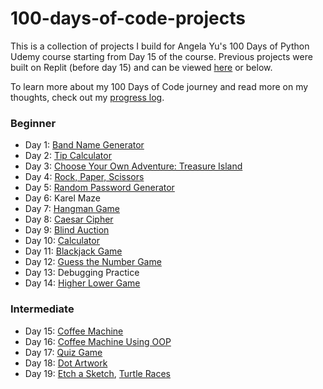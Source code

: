 # 100-days-of-code-projects
This is a collection of projects I build for Angela Yu's 100 Days of Python Udemy course starting from Day 15 of the course.
Previous projects were built on Replit (before day 15) and can be viewed [here](https://replit.com/@winniez98) or below. 

To learn more about my 100 Days of Code journey and read more on my thoughts, check out my [progress log](https://github.com/winniez98/100-days-of-code).

### Beginner
- Day 1: [Band Name Generator](https://replit.com/@winniez98/band-name-generator-start) 
- Day 2: [Tip Calculator](https://replit.com/@winniez98/tip-calculator-start) 
- Day 3: [Choose Your Own Adventure: Treasure Island](https://replit.com/@winniez98/treasure-island-start) 
- Day 4: [Rock, Paper, Scissors](https://replit.com/@winniez98/rock-paper-scissors-start#main.py) 
- Day 5: [Random Password Generator](https://replit.com/@winniez98/password-generator-start)
- Day 6: Karel Maze
- Day 7: [Hangman Game](https://replit.com/@winniez98/Day-7-Hangman-5-Start)
- Day 8: [Caesar Cipher](https://replit.com/@winniez98/caesar-cipher-4-start)
- Day 9: [Blind Auction](https://replit.com/@winniez98/blind-auction-start)
- Day 10: [Calculator](https://replit.com/@winniez98/calculator-start#main.py)
- Day 11: [Blackjack Game](https://replit.com/repls/folder/Day%2011%3A%20Blackjack%20Project)
- Day 12: [Guess the Number Game](https://replit.com/@winniez98/guess-the-number-start#main.py)
- Day 13: Debugging Practice
- Day 14: [Higher Lower Game](https://replit.com/repls/folder/Day%2014%3A%20Higher-Lower%20Game)

### Intermediate
- Day 15: [Coffee Machine](https://github.com/winniez98/100-days-of-code-projects/tree/main/Day15_CoffeeMachine)
- Day 16: [Coffee Machine Using OOP](https://github.com/winniez98/100-days-of-code-projects/tree/main/Day16_CoffeeMachineOOP)
- Day 17: [Quiz Game](https://github.com/winniez98/100-days-of-code-projects/tree/main/Day17_QuizGame)
- Day 18: [Dot Artwork](https://github.com/winniez98/100-days-of-code-projects/tree/main/Day18_HurstPainting)
- Day 19: [Etch a Sketch](https://github.com/winniez98/100-days-of-code-projects/tree/main/Day19_EtchASketch), [Turtle Races](https://github.com/winniez98/100-days-of-code-projects/tree/main/Day19_TurtleRaces)
